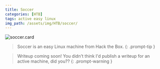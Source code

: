 ```yaml
---
title: Soccer
categories: [HTB]
tags: active easy linux
img_path: /assets/img/HTB/soccer/
---
```


![soccer.card](Soccer.png)

> Soccer is an easy Linux machine from Hack the Box. 
{: .prompt-tip }

> Writeup coming soon! You didn't think I'd publish a writeup for an active machine, did you??
{: .prompt-warning }